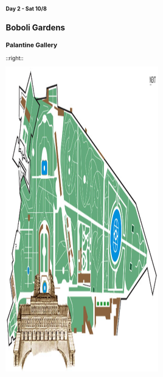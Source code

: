 #### Day 2 - Sat 10/8
## **Boboli Gardens**

### Palantine Gallery

::right::

<img src="/public/pitti-palace-boboli-gardens-map.png" height="800" width="400" style="margin:auto"/>